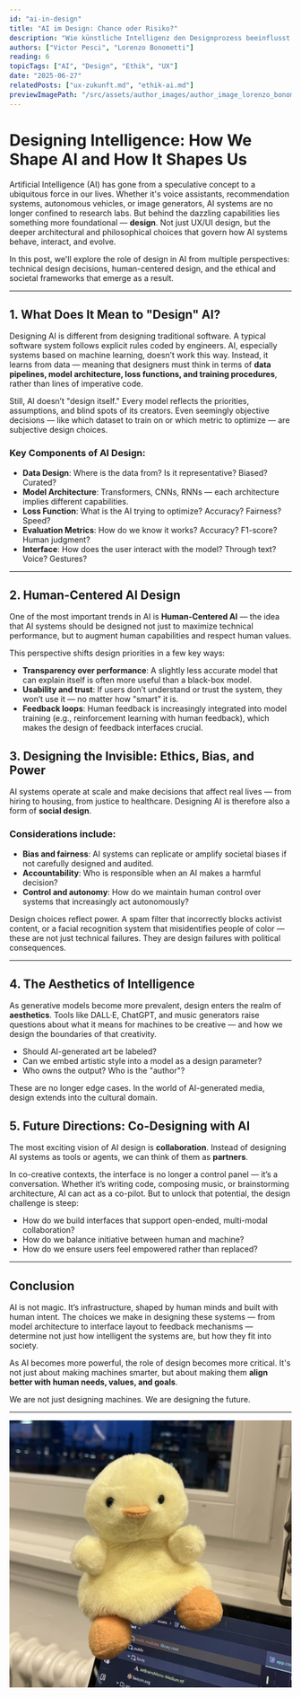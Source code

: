 ```yaml
---
id: "ai-in-design"
title: "AI im Design: Chance oder Risiko?"
description: "Wie künstliche Intelligenz den Designprozess beeinflusst und welche ethischen Fragen sich daraus ergeben."
authors: ["Victor Pesci", "Lorenzo Bonometti"]
reading: 6
topicTags: ["AI", "Design", "Ethik", "UX"]
date: "2025-06-27"
relatedPosts: ["ux-zukunft.md", "ethik-ai.md"]
previewImagePath: "/src/assets/author_images/author_image_lorenzo_bonometti.jpg"
---
```


# Designing Intelligence: How We Shape AI and How It Shapes Us

Artificial Intelligence (AI) has gone from a speculative concept to a ubiquitous force in our lives. Whether it's voice assistants, recommendation systems, autonomous vehicles, or image generators, AI systems are no longer confined to research labs. But behind the dazzling capabilities lies something more foundational — **design**. Not just UX/UI design, but the deeper architectural and philosophical choices that govern how AI systems behave, interact, and evolve.

In this post, we'll explore the role of design in AI from multiple perspectives: technical design decisions, human-centered design, and the ethical and societal frameworks that emerge as a result.

---

## 1. What Does It Mean to "Design" AI?

Designing AI is different from designing traditional software. A typical software system follows explicit rules coded by engineers. AI, especially systems based on machine learning, doesn’t work this way. Instead, it learns from data — meaning that designers must think in terms of **data pipelines, model architecture, loss functions, and training procedures**, rather than lines of imperative code.

Still, AI doesn’t "design itself." Every model reflects the priorities, assumptions, and blind spots of its creators. Even seemingly objective decisions — like which dataset to train on or which metric to optimize — are subjective design choices.

### Key Components of AI Design:

- **Data Design**: Where is the data from? Is it representative? Biased? Curated?
- **Model Architecture**: Transformers, CNNs, RNNs — each architecture implies different capabilities.
- **Loss Function**: What is the AI trying to optimize? Accuracy? Fairness? Speed?
- **Evaluation Metrics**: How do we know it works? Accuracy? F1-score? Human judgment?
- **Interface**: How does the user interact with the model? Through text? Voice? Gestures?

---

## 2. Human-Centered AI Design

One of the most important trends in AI is **Human-Centered AI** — the idea that AI systems should be designed not just to maximize technical performance, but to augment human capabilities and respect human values.

This perspective shifts design priorities in a few key ways:

- **Transparency over performance**: A slightly less accurate model that can explain itself is often more useful than a black-box model.
- **Usability and trust**: If users don’t understand or trust the system, they won’t use it — no matter how "smart" it is.
- **Feedback loops**: Human feedback is increasingly integrated into model training (e.g., reinforcement learning with human feedback), which makes the design of feedback interfaces crucial.



## 3. Designing the Invisible: Ethics, Bias, and Power

AI systems operate at scale and make decisions that affect real lives — from hiring to housing, from justice to healthcare. Designing AI is therefore also a form of **social design**.

### Considerations include:

- **Bias and fairness**: AI systems can replicate or amplify societal biases if not carefully designed and audited.
- **Accountability**: Who is responsible when an AI makes a harmful decision?
- **Control and autonomy**: How do we maintain human control over systems that increasingly act autonomously?

Design choices reflect power. A spam filter that incorrectly blocks activist content, or a facial recognition system that misidentifies people of color — these are not just technical failures. They are design failures with political consequences.

---

## 4. The Aesthetics of Intelligence

As generative models become more prevalent, design enters the realm of **aesthetics**. Tools like DALL·E, ChatGPT, and music generators raise questions about what it means for machines to be creative — and how we design the boundaries of that creativity.

- Should AI-generated art be labeled?
- Can we embed artistic style into a model as a design parameter?
- Who owns the output? Who is the "author"?

These are no longer edge cases. In the world of AI-generated media, design extends into the cultural domain.



## 5. Future Directions: Co-Designing with AI

The most exciting vision of AI design is **collaboration**. Instead of designing AI systems as tools or agents, we can think of them as **partners**.

In co-creative contexts, the interface is no longer a control panel — it’s a conversation. Whether it’s writing code, composing music, or brainstorming architecture, AI can act as a co-pilot. But to unlock that potential, the design challenge is steep:

- How do we build interfaces that support open-ended, multi-modal collaboration?
- How do we balance initiative between human and machine?
- How do we ensure users feel empowered rather than replaced?

---

## Conclusion

AI is not magic. It’s infrastructure, shaped by human minds and built with human intent. The choices we make in designing these systems — from model architecture to interface layout to feedback mechanisms — determine not just how intelligent the systems are, but how they fit into society.

As AI becomes more powerful, the role of design becomes more critical. It's not just about making machines smarter, but about making them **align better with human needs, values, and goals**.

We are not just designing machines. We are designing the future.

---
![image](/src/assets/author_images/author_image_lorenzo_bonometti.jpg)
